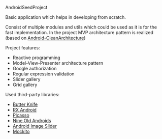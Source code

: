 AndroidSeedProject

Basic application which helps in developing from scratch.

Consist of multiple modules and utils which could be used as it is for the fast implementation.
In the project MVP architecture pattern is realized (based on <a href="https://github.com/android10/Android-CleanArchitecture">Android-CleanArchitecture</a>)

Project features:
<ul>
<li> Reactive programming </li>
<li> Model-View-Presenter architecture pattern </li>
<li> Google authorization </li>
<li> Regular expression validation </li>
<li> Slider gallery </li>
<li> Grid gallery </li>
</ul>

Used third-party libraries:
<ul>
<li> <a href="https://github.com/JakeWharton/butterknife">Butter Knife</a></li>
<li> <a href="https://github.com/ReactiveX/RxAndroid">RX Android</a></li>
<li> <a href="https://github.com/square/picasso">Picasso</a></li>
<li> <a href="https://github.com/JakeWharton/NineOldAndroids">Nine Old Androids</a></li>
<li> <a href="https://github.com/daimajia/AndroidImageSlider">Android Image Slider</a></li>
<li> <a href="https://github.com/mockito/mockito">Mockito</a></li>
</ul>

